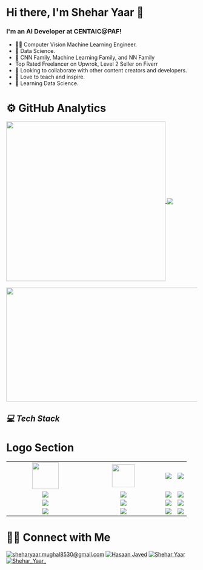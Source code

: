 # Hi there, I'm Shehar Yaar 👋

### I'm an AI Developer at CENTAIC@PAF!

* 👨‍💻 Computer Vision Machine Learning Engineer.
* 🌱 Data Science.
* 🤖 CNN Family, Machine Learning Family, and NN Family
* Top Rated Freelancer on Upwrok, Level 2 Seller on Fiverr
* 👯 Looking to collaborate with other content creators and developers.
* 📢 Love to teach and inspire.
* 🔭 Learning Data Science.


# ⚙️ GitHub Analytics


<a href="https://github.com/SHEHARYAAR-coder">
  <img align="Center" width="420" src="https://github-readme-stats.vercel.app/api?username=SHEHARYAAR-coder&show_icons=true&theme=algolia" />
</a>

<a href="https://github.com/SHEHARYAAR-coder">
  <img align="Center" src="https://github-readme-stats.vercel.app/api/top-langs/?username=SHEHARYAAR-coder&layout=compact&theme=algolia&langs_count=10&https://github.com/anuraghazra/github-readme-stats" />
</a>

<br>
</br>

<a href="https://github.com/SHEHARYAAR-coder">
  <img height="300" width="780" align="Center" src="https://github-readme-streak-stats.herokuapp.com/?user=SHEHARYAAR-coder&theme=algolia&https://github.com/DenverCoder1/github-readme-streak-stats" />
</a>

<h2><i>💻 Tech Stack</i></h2>

# Logo Section
<table width="100">
  <tr>
      <td align='center' width="190">
          <img src="https://upload.wikimedia.org/wikipedia/commons/3/31/Python-logo.png" width="70">
      </td>
      <td align='center' width="190">
          <img src="https://microsoft.github.io/computervision-recipes/scenarios/media/logo_cvbp.png" width="60">
      </td>
      <td align='center'>
          <img src="https://i.pinimg.com/originals/f0/db/f5/f0dbf54f437965521e9aa5d6da2cf6c6.png">
      </td>
           <td align='center'>
          <img src="https://www.wi6labs.com/wp-content/uploads/2019/12/Machine-learning-logo-1.png">
      </td>
      
  </tr>
  <tr>
      <td align='center' width="190">
          <img src="https://miro.medium.com/v2/resize:fit:1200/1*HMCIHPssGii0Zk1CfLTrVA.png">
      </td>
      <td align='center' width="190">
          <img src="https://miro.medium.com/v2/resize:fit:828/format:webp/1*4br4WmxNo0jkcsY796jGDQ.jpeg">
      </td>
        <td align='center'>
          <img src="https://www.pngitem.com/pimgs/m/32-324790_keras-python-hd-png-download.png">
      </td>
        <td align='center'>
          <img src="https://upload.wikimedia.org/wikipedia/commons/thumb/0/05/Scikit_learn_logo_small.svg/2560px-Scikit_learn_logo_small.svg.png">
      </td>
  </tr>
  <tr>
      <td align='center'>
          <img src="https://upload.wikimedia.org/wikipedia/commons/thumb/3/31/NumPy_logo_2020.svg/1280px-NumPy_logo_2020.svg.png">
      </td>
        <td align='center'>
          <img src="https://miro.medium.com/v2/resize:fit:860/1*Zg5iaVHIYyrS6oBmBRFmSw.png" >
        </td>
        <td align='center'>
          <img src="https://asset.brandfetch.io/idbyoKq4tZ/id0B3_53hD.png">
      </td>
      <td align='center'>
          <img src="https://editor.analyticsvidhya.com/uploads/94839seaborn.PNG" >
      </td>
  </tr>
   <tr>
      <td align='center'>
          <img src="https://res-academy.cache.wpscdn.com/images/seo_posts/20230922/ffd9956cc0e32627ee12f3ae7016c64b.png">
      </td>
        <td align='center'>
          <img src="https://encrypted-tbn0.gstatic.com/images?q=tbn:ANd9GcSrVwOzVey6XcMevohRDman3xgDFw91v8qZfw&s" >
        </td>
        <td align='center'>
          <img src="https://miro.medium.com/v2/resize:fit:600/1*W02WEmR0_JeJXfLWN2zHwQ.png">
      </td>
      <td align='center'>
          <img src="https://miro.medium.com/v2/resize:fit:438/1*0G5zu7CnXdMT9pGbYUTQLQ.png" >
      </td>
  </tr>
</table>

# 🤝🏻 Connect with Me

<a href="mailto:sheharyaar.mughal8530@gmail.com">![sheharyaar.mughal8530@gmail.com](https://img.shields.io/badge/Gmail-D14836?style=for-the-badge&logo=gmail&logoColor=white)</a>
<a href="[https://www.linkedin.com/in/hassan-javed-4b9930168](https://www.linkedin.com/in/shehar-yaar/)">![Hasaan Javed](https://img.shields.io/badge/LinkedIn-0077B5?style=for-the-badge&logo=linkedin&logoColor=white)</a>
<a href="https://www.facebook.com/sheharyaar.mughal">![Shehar Yaar](https://img.shields.io/badge/Facebook-1877F2?style=for-the-badge&logo=facebook&logoColor=white)</a>
<a href="https://www.instagram.com/shehar_yaar_/">![Shehar_Yaar_](https://img.shields.io/badge/Instagram-E4405F?style=for-the-badge&logo=instagram&logoColor=white)</a>
